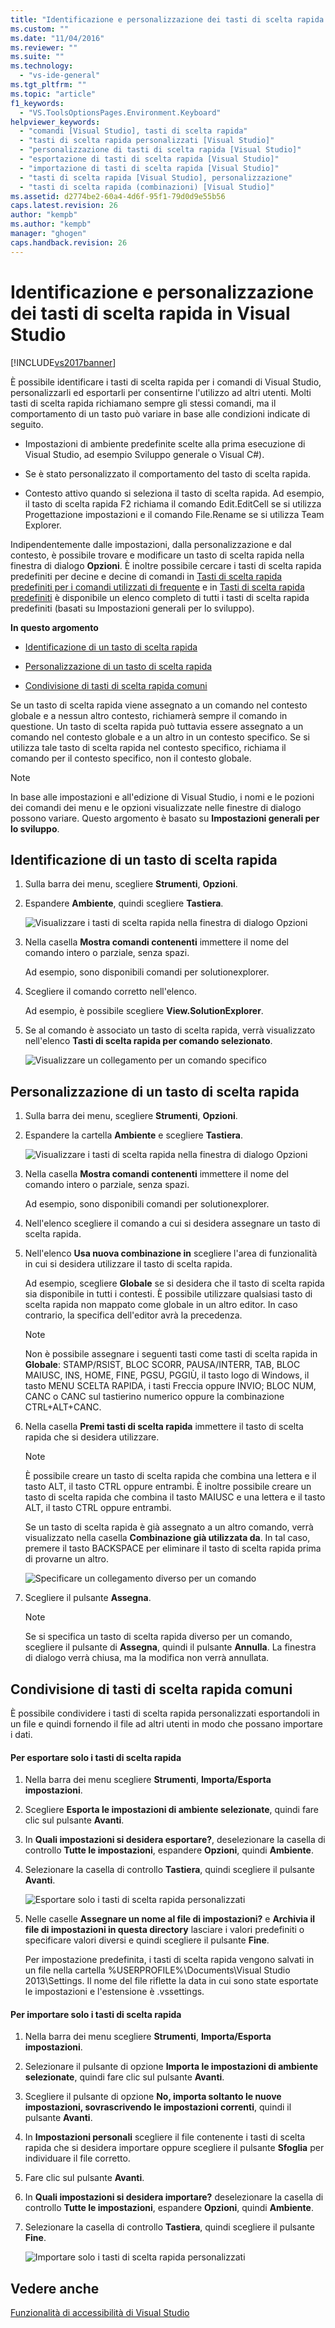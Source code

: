 ```yaml
---
title: "Identificazione e personalizzazione dei tasti di scelta rapida in Visual Studio | Microsoft Docs"
ms.custom: ""
ms.date: "11/04/2016"
ms.reviewer: ""
ms.suite: ""
ms.technology: 
  - "vs-ide-general"
ms.tgt_pltfrm: ""
ms.topic: "article"
f1_keywords: 
  - "VS.ToolsOptionsPages.Environment.Keyboard"
helpviewer_keywords: 
  - "comandi [Visual Studio], tasti di scelta rapida"
  - "tasti di scelta rapida personalizzati [Visual Studio]"
  - "personalizzazione di tasti di scelta rapida [Visual Studio]"
  - "esportazione di tasti di scelta rapida [Visual Studio]"
  - "importazione di tasti di scelta rapida [Visual Studio]"
  - "tasti di scelta rapida [Visual Studio], personalizzazione"
  - "tasti di scelta rapida (combinazioni) [Visual Studio]"
ms.assetid: d2774be2-60a4-4d6f-95f1-79d0d9e55b56
caps.latest.revision: 26
author: "kempb"
ms.author: "kempb"
manager: "ghogen"
caps.handback.revision: 26
---
```

# Identificazione e personalizzazione dei tasti di scelta rapida in Visual Studio
[!INCLUDE[vs2017banner](../code-quality/includes/vs2017banner.md)]

È possibile identificare i tasti di scelta rapida per i comandi di Visual Studio, personalizzarli ed esportarli per consentirne l'utilizzo ad altri utenti.  Molti tasti di scelta rapida richiamano sempre gli stessi comandi, ma il comportamento di un tasto può variare in base alle condizioni indicate di seguito.  
  
-   Impostazioni di ambiente predefinite scelte alla prima esecuzione di Visual Studio, ad esempio Sviluppo generale o Visual C\#\).  
  
-   Se è stato personalizzato il comportamento del tasto di scelta rapida.  
  
-   Contesto attivo quando si seleziona il tasto di scelta rapida.  Ad esempio, il tasto di scelta rapida F2 richiama il comando Edit.EditCell se si utilizza Progettazione impostazioni e il comando File.Rename se si utilizza Team Explorer.  
  
 Indipendentemente dalle impostazioni, dalla personalizzazione e dal contesto, è possibile trovare e modificare un tasto di scelta rapida nella finestra di dialogo **Opzioni**.  È inoltre possibile cercare i tasti di scelta rapida predefiniti per decine e decine di comandi in [Tasti di scelta rapida predefiniti per i comandi utilizzati di frequente](../ide/default-keyboard-shortcuts-for-frequently-used-commands-in-visual-studio.md) e in [Tasti di scelta rapida predefiniti](../ide/default-keyboard-shortcuts-in-visual-studio.md) è disponibile un elenco completo di tutti i tasti di scelta rapida predefiniti \(basati su Impostazioni generali per lo sviluppo\).  
  
 **In questo argomento**  
  
-   [Identificazione di un tasto di scelta rapida](../ide/identifying-and-customizing-keyboard-shortcuts-in-visual-studio.md#bkmk_identify)  
  
-   [Personalizzazione di un tasto di scelta rapida](../ide/identifying-and-customizing-keyboard-shortcuts-in-visual-studio.md#bkmk_assign)  
  
-   [Condivisione di tasti di scelta rapida comuni](../ide/identifying-and-customizing-keyboard-shortcuts-in-visual-studio.md#bkmk_transfer)  
  
 Se un tasto di scelta rapida viene assegnato a un comando nel contesto globale e a nessun altro contesto, richiamerà sempre il comando in questione.  Un tasto di scelta rapida può tuttavia essere assegnato a un comando nel contesto globale e a un altro in un contesto specifico.  Se si utilizza tale tasto di scelta rapida nel contesto specifico, richiama il comando per il contesto specifico, non il contesto globale.  
  
> [!NOTE]
>  In base alle impostazioni e all'edizione di Visual Studio, i nomi e le pozioni dei comandi dei menu e le opzioni visualizzate nelle finestre di dialogo possono variare.  Questo argomento è basato su **Impostazioni generali per lo sviluppo**.  
  
##  <a name="bkmk_identify"></a> Identificazione di un tasto di scelta rapida  
  
1.  Sulla barra dei menu, scegliere **Strumenti**, **Opzioni**.  
  
2.  Espandere **Ambiente**, quindi scegliere **Tastiera**.  
  
     ![Visualizzare i tasti di scelta rapida nella finestra di dialogo Opzioni](../ide/media/optionskeyboard.png "OptionsKeyboard")  
  
3.  Nella casella **Mostra comandi contenenti** immettere il nome del comando intero o parziale, senza spazi.  
  
     Ad esempio, sono disponibili comandi per solutionexplorer.  
  
4.  Scegliere il comando corretto nell'elenco.  
  
     Ad esempio, è possibile scegliere **View.SolutionExplorer**.  
  
5.  Se al comando è associato un tasto di scelta rapida, verrà visualizzato nell'elenco **Tasti di scelta rapida per comando selezionato**.  
  
     ![Visualizzare un collegamento per un comando specifico](../ide/media/viewshortcut.png "ViewShortcut")  
  
##  <a name="bkmk_assign"></a> Personalizzazione di un tasto di scelta rapida  
  
1.  Sulla barra dei menu, scegliere **Strumenti**, **Opzioni**.  
  
2.  Espandere la cartella **Ambiente** e scegliere **Tastiera**.  
  
     ![Visualizzare i tasti di scelta rapida nella finestra di dialogo Opzioni](../ide/media/optionskeyboard.png "OptionsKeyboard")  
  
3.  Nella casella **Mostra comandi contenenti** immettere il nome del comando intero o parziale, senza spazi.  
  
     Ad esempio, sono disponibili comandi per solutionexplorer.  
  
4.  Nell'elenco scegliere il comando a cui si desidera assegnare un tasto di scelta rapida.  
  
5.  Nell'elenco **Usa nuova combinazione in** scegliere l'area di funzionalità in cui si desidera utilizzare il tasto di scelta rapida.  
  
     Ad esempio, scegliere **Globale** se si desidera che il tasto di scelta rapida sia disponibile in tutti i contesti.  È possibile utilizzare qualsiasi tasto di scelta rapida non mappato come globale in un altro editor.  In caso contrario, la specifica dell'editor avrà la precedenza.  
  
    > [!NOTE]
    >  Non è possibile assegnare i seguenti tasti come tasti di scelta rapida in **Globale**: STAMP\/RSIST, BLOC SCORR, PAUSA\/INTERR, TAB, BLOC MAIUSC, INS, HOME, FINE, PGSU, PGGIÙ, il tasto logo di Windows, il tasto MENU SCELTA RAPIDA, i tasti Freccia oppure INVIO; BLOC NUM, CANC o CANC sul tastierino numerico oppure la combinazione CTRL\+ALT\+CANC.  
  
6.  Nella casella **Premi tasti di scelta rapida** immettere il tasto di scelta rapida che si desidera utilizzare.  
  
    > [!NOTE]
    >  È possibile creare un tasto di scelta rapida che combina una lettera e il tasto ALT, il tasto CTRL oppure entrambi.  È inoltre possibile creare un tasto di scelta rapida che combina il tasto MAIUSC e una lettera e il tasto ALT, il tasto CTRL oppure entrambi.  
  
     Se un tasto di scelta rapida è già assegnato a un altro comando, verrà visualizzato nella casella **Combinazione già utilizzata da**.  In tal caso, premere il tasto BACKSPACE per eliminare il tasto di scelta rapida prima di provarne un altro.  
  
     ![Specificare un collegamento diverso per un comando](../ide/media/reassignshortcut.png "ReassignShortcut")  
  
7.  Scegliere il pulsante **Assegna**.  
  
    > [!NOTE]
    >  Se si specifica un tasto di scelta rapida diverso per un comando, scegliere il pulsante di **Assegna**, quindi il pulsante **Annulla**. La finestra di dialogo verrà chiusa, ma la modifica non verrà annullata.  
  
##  <a name="bkmk_transfer"></a> Condivisione di tasti di scelta rapida comuni  
 È possibile condividere i tasti di scelta rapida personalizzati esportandoli in un file e quindi fornendo il file ad altri utenti in modo che possano importare i dati.  
  
#### Per esportare solo i tasti di scelta rapida  
  
1.  Nella barra dei menu scegliere **Strumenti**, **Importa\/Esporta impostazioni**.  
  
2.  Scegliere **Esporta le impostazioni di ambiente selezionate**, quindi fare clic sul pulsante **Avanti**.  
  
3.  In **Quali impostazioni si desidera esportare?**, deselezionare la casella di controllo **Tutte le impostazioni**, espandere **Opzioni**, quindi **Ambiente**.  
  
4.  Selezionare la casella di controllo **Tastiera**, quindi scegliere il pulsante **Avanti**.  
  
     ![Esportare solo i tasti di scelta rapida personalizzati](../ide/media/exportshortcuts.png "ExportShortcuts")  
  
5.  Nelle caselle **Assegnare un nome al file di impostazioni?** e **Archivia il file di impostazioni in questa directory** lasciare i valori predefiniti o specificare valori diversi e quindi scegliere il pulsante **Fine**.  
  
     Per impostazione predefinita, i tasti di scelta rapida vengono salvati in un file nella cartella %USERPROFILE%\\Documents\\Visual Studio 2013\\Settings.  Il nome del file riflette la data in cui sono state esportate le impostazioni e l'estensione è .vssettings.  
  
#### Per importare solo i tasti di scelta rapida  
  
1.  Nella barra dei menu scegliere **Strumenti**, **Importa\/Esporta impostazioni**.  
  
2.  Selezionare il pulsante di opzione **Importa le impostazioni di ambiente selezionate**, quindi fare clic sul pulsante **Avanti**.  
  
3.  Scegliere il pulsante di opzione **No, importa soltanto le nuove impostazioni, sovrascrivendo le impostazioni correnti**, quindi il pulsante **Avanti**.  
  
4.  In **Impostazioni personali** scegliere il file contenente i tasti di scelta rapida che si desidera importare oppure scegliere il pulsante **Sfoglia** per individuare il file corretto.  
  
5.  Fare clic sul pulsante **Avanti**.  
  
6.  In **Quali impostazioni si desidera importare?** deselezionare la casella di controllo **Tutte le impostazioni**, espandere **Opzioni**, quindi **Ambiente**.  
  
7.  Selezionare la casella di controllo **Tastiera**, quindi scegliere il pulsante **Fine**.  
  
     ![Importare solo i tasti di scelta rapida personalizzati](../ide/media/importshortcuts.png "ImportShortcuts")  
  
## Vedere anche  
 [Funzionalità di accessibilità di Visual Studio](../ide/reference/accessibility-features-of-visual-studio.md)